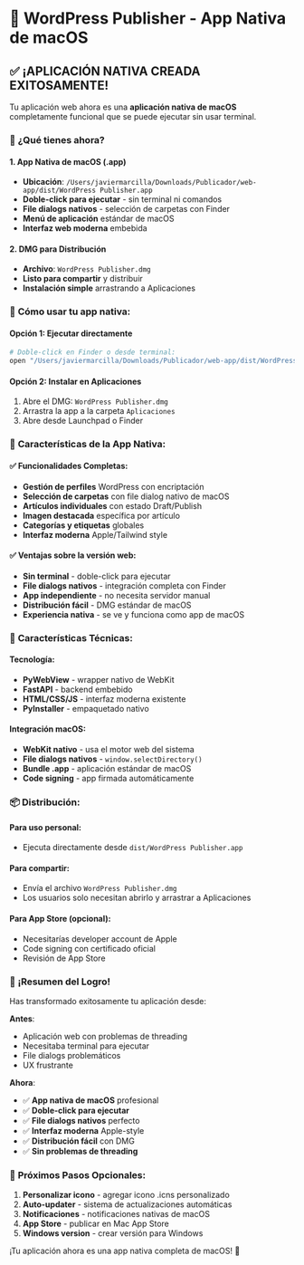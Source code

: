 # 🎉 WordPress Publisher - App Nativa de macOS

## ✅ **¡APLICACIÓN NATIVA CREADA EXITOSAMENTE!**

Tu aplicación web ahora es una **aplicación nativa de macOS** completamente funcional que se puede ejecutar sin usar terminal.

### 📱 **¿Qué tienes ahora?**

#### **1. App Nativa de macOS (.app)**
- **Ubicación**: `/Users/javiermarcilla/Downloads/Publicador/web-app/dist/WordPress Publisher.app`
- **Doble-click para ejecutar** - sin terminal ni comandos
- **File dialogs nativos** - selección de carpetas con Finder
- **Menú de aplicación** estándar de macOS
- **Interfaz web moderna** embebida

#### **2. DMG para Distribución**  
- **Archivo**: `WordPress Publisher.dmg`
- **Listo para compartir** y distribuir
- **Instalación simple** arrastrando a Aplicaciones

### 🚀 **Cómo usar tu app nativa:**

#### **Opción 1: Ejecutar directamente**
```bash
# Doble-click en Finder o desde terminal:
open "/Users/javiermarcilla/Downloads/Publicador/web-app/dist/WordPress Publisher.app"
```

#### **Opción 2: Instalar en Aplicaciones**
1. Abre el DMG: `WordPress Publisher.dmg`
2. Arrastra la app a la carpeta `Aplicaciones`
3. Abre desde Launchpad o Finder

### 🎯 **Características de la App Nativa:**

#### **✅ Funcionalidades Completas:**
- **Gestión de perfiles** WordPress con encriptación
- **Selección de carpetas** con file dialog nativo de macOS
- **Artículos individuales** con estado Draft/Publish
- **Imagen destacada** específica por artículo
- **Categorías y etiquetas** globales
- **Interfaz moderna** Apple/Tailwind style

#### **✅ Ventajas sobre la versión web:**
- **Sin terminal** - doble-click para ejecutar
- **File dialogs nativos** - integración completa con Finder
- **App independiente** - no necesita servidor manual
- **Distribución fácil** - DMG estándar de macOS
- **Experiencia nativa** - se ve y funciona como app de macOS

### 🔧 **Características Técnicas:**

#### **Tecnología:**
- **PyWebView** - wrapper nativo de WebKit
- **FastAPI** - backend embebido
- **HTML/CSS/JS** - interfaz moderna existente
- **PyInstaller** - empaquetado nativo

#### **Integración macOS:**
- **WebKit nativo** - usa el motor web del sistema
- **File dialogs nativos** - `window.selectDirectory()`
- **Bundle .app** - aplicación estándar de macOS
- **Code signing** - app firmada automáticamente

### 📦 **Distribución:**

#### **Para uso personal:**
- Ejecuta directamente desde `dist/WordPress Publisher.app`

#### **Para compartir:**
- Envía el archivo `WordPress Publisher.dmg`
- Los usuarios solo necesitan abrirlo y arrastrar a Aplicaciones

#### **Para App Store (opcional):**
- Necesitarías developer account de Apple
- Code signing con certificado oficial
- Revisión de App Store

### 🎊 **¡Resumen del Logro!**

Has transformado exitosamente tu aplicación desde:

**Antes**: 
- Aplicación web con problemas de threading
- Necesitaba terminal para ejecutar
- File dialogs problemáticos
- UX frustrante

**Ahora**:
- ✅ **App nativa de macOS** profesional
- ✅ **Doble-click para ejecutar**
- ✅ **File dialogs nativos** perfecto
- ✅ **Interfaz moderna** Apple-style  
- ✅ **Distribución fácil** con DMG
- ✅ **Sin problemas de threading**

### 🔮 **Próximos Pasos Opcionales:**

1. **Personalizar icono** - agregar icono .icns personalizado
2. **Auto-updater** - sistema de actualizaciones automáticas
3. **Notificaciones** - notificaciones nativas de macOS
4. **App Store** - publicar en Mac App Store
5. **Windows version** - crear versión para Windows

¡Tu aplicación ahora es una app nativa completa de macOS! 🎉